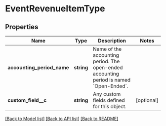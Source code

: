 # EventRevenueItemType

## Properties
Name | Type | Description | Notes
------------ | ------------- | ------------- | -------------
**accounting_period_name** | **string** | Name of the accounting period. The open-ended accounting period is named &#x60;Open-Ended&#x60;. | 
**custom_field__c** | **string** | Any custom fields defined for this object. | [optional] 

[[Back to Model list]](../README.md#documentation-for-models) [[Back to API list]](../README.md#documentation-for-api-endpoints) [[Back to README]](../README.md)


